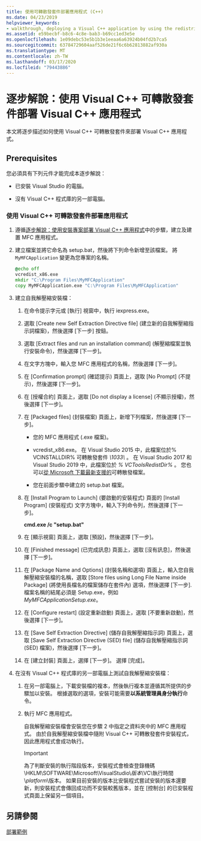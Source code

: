 ```yaml
---
title: 使用可轉散發套件部署應用程式 (C++)
ms.date: 04/23/2019
helpviewer_keywords:
- walkthrough, deploying a Visual C++ application by using the redistributable package
ms.assetid: e59becbf-b8c6-4c8e-bab3-b69cc1ed3e5e
ms.openlocfilehash: 1e09debc53e5b1b3e1eeaa6a63924b04fd2b7ca5
ms.sourcegitcommit: 63784729604aaf526de21f6c6b62813882af930a
ms.translationtype: MT
ms.contentlocale: zh-TW
ms.lasthandoff: 03/17/2020
ms.locfileid: "79443886"
---
```

# <a name="walkthrough-deploying-a-visual-c-application-by-using-the-visual-c-redistributable-package"></a>逐步解說：使用 Visual C++ 可轉散發套件部署 Visual C++ 應用程式

本文將逐步描述如何使用 Visual C++ 可轉散發套件來部署 Visual C++ 應用程式。

## <a name="prerequisites"></a>Prerequisites

您必須具有下列元件才能完成本逐步解說：

- 已安裝 Visual Studio 的電腦。

- 沒有 Visual C++ 程式庫的另一部電腦。

### <a name="to-use-the-visual-c-redistributable-package-to-deploy-an-application"></a>使用 Visual C++ 可轉散發套件部署應用程式

1.  遵循[逐步解說：使用安裝專案部署 Visual C++ 應用程式](walkthrough-deploying-a-visual-cpp-application-by-using-a-setup-project.md)中的步驟，建立及建置 MFC 應用程式。

1. 建立檔案並將它命名為 setup.bat，然後將下列命令新增至該檔案。 將 `MyMFCApplication` 變更為您專案的名稱。

    ```cmd
    @echo off
    vcredist_x86.exe
    mkdir "C:\Program Files\MyMFCApplication"
    copy MyMFCApplication.exe "C:\Program Files\MyMFCApplication"
    ```

1. 建立自我解壓縮安裝檔：

   1. 在命令提示字元或 [執行] 視窗中，執行 iexpress.exe。

   1. 選取 [Create new Self Extraction Directive file] \(建立新的自我解壓縮指示詞檔案\)，然後選擇 [下一步] 按鈕。

   1. 選取 [Extract files and run an installation command] \(解壓縮檔案並執行安裝命令\)，然後選擇 [下一步]。

   1. 在文字方塊中，輸入您 MFC 應用程式的名稱，然後選擇 [下一步]。

   1. 在 [Confirmation prompt] \(確認提示\) 頁面上，選取 [No Prompt] \(不提示\)，然後選擇 [下一步]。

   1. 在 [授權合約] 頁面上，選取 [Do not display a license] \(不顯示授權\)，然後選擇 [下一步]。

   1. 在 [Packaged files] \(封裝檔案\) 頁面上，新增下列檔案，然後選擇 [下一步]。

      - 您的 MFC 應用程式 (.exe 檔案)。

      - vcredist_x86.exe。 在 Visual Studio 2015 中，此檔案位於% VCINSTALLDIR% 可轉散發套件 *\\1033\\* 。 在 Visual Studio 2017 和 Visual Studio 2019 中，此檔案位於 *% VCToolsRedistDir%* 。 您也可以[從 Microsoft 下載最新支援的](https://support.microsoft.com/help/2977003/the-latest-supported-visual-c-downloads)可轉散發檔案。

      - 您在前面步驟中建立的 setup.bat 檔案。

   1. 在 [Install Program to Launch] \(要啟動的安裝程式\) 頁面的 [Install Program] \(安裝程式\) 文字方塊中，輸入下列命令列，然後選擇 [下一步]。

      **cmd.exe /c "setup.bat"**

   1. 在 [顯示視窗] 頁面上，選取 [預設]，然後選擇 [下一步]。

   1. 在 [Finished message] \(已完成訊息\) 頁面上，選取 [沒有訊息]，然後選擇 [下一步]。

   1. 在 [Package Name and Options] \(封裝名稱和選項\) 頁面上，輸入您自我解壓縮安裝檔的名稱，選取 [Store files using Long File Name inside Package] \(將使用長檔名的檔案儲存在套件內\) 選項，然後選擇 [下一步]. 檔案名稱的結尾必須是 Setup.exe，例如 *MyMFCApplicationSetup.exe*。

   1. 在 [Configure restart] \(設定重新啟動\) 頁面上，選取 [不要重新啟動]，然後選擇 [下一步]。

   1. 在 [Save Self Extraction Directive] \(儲存自我解壓縮指示詞\) 頁面上，選取 [Save Self Extraction Directive (SED) file] \(儲存自我解壓縮指示詞 (SED) 檔案\)，然後選擇 [下一步]。

   1. 在 [建立封裝] 頁面上，選擇 [下一步]。 選擇 [完成]。

1. 在沒有 Visual C++ 程式庫的另一部電腦上測試自我解壓縮安裝檔：

   1. 在另一部電腦上，下載安裝檔的複本，然後執行複本並遵循其所提供的步驟加以安裝。 根據選取的選項，安裝可能需要**以系統管理員身分執行**命令。

   1. 執行 MFC 應用程式。

      自我解壓縮安裝檔會安裝您在步驟 2 中指定之資料夾中的 MFC 應用程式。 由於自我解壓縮安裝檔中隨附 Visual C++ 可轉散發套件安裝程式，因此應用程式會成功執行。

      > [!IMPORTANT]
      > 為了判斷安裝的執行階段版本，安裝程式會檢查登錄機碼 \\HKLM\\SOFTWARE\\Microsoft\\VisualStudio\\_版本_\\VC\\執行時間\\_platform_\\版本。 如果目前安裝的版本比安裝程式嘗試安裝的版本還要新，則安裝程式會傳回成功而不安裝較舊版本，並在 [控制台] 的已安裝程式頁面上保留另一個項目。

## <a name="see-also"></a>另請參閱

[部署範例](deployment-examples.md)<br/>
